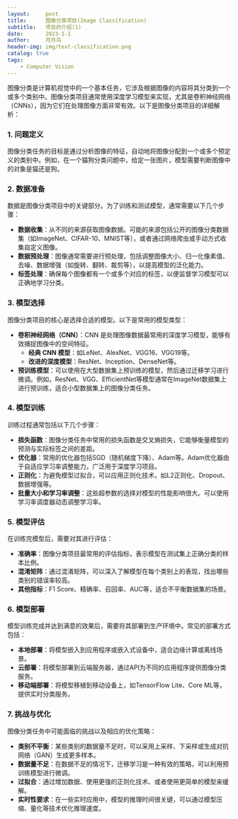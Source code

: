 ```yaml
---
layout:     post
title:      图像分类项目(Image Classification)
subtitle:   项目的介绍(1)
date:       2023-1-1
author:     月月鸟
header-img: img/text-classification.png
catalog: true
tags:
    - Computer Vision
---
```


图像分类是计算机视觉中的一个基本任务，它涉及根据图像的内容将其分类到一个或多个类别中。图像分类项目通常使用深度学习模型来实现，尤其是卷积神经网络（CNNs），因为它们在处理图像方面非常有效。以下是图像分类项目的详细解析：

### 1. **问题定义**
图像分类任务的目标是通过分析图像的特征，自动地将图像分配到一个或多个预定义的类别中。例如，在一个猫狗分类问题中，给定一张图片，模型需要判断图像中的对象是猫还是狗。

### 2. **数据准备**
数据是图像分类项目中的关键部分。为了训练和测试模型，通常需要以下几个步骤：
   - **数据收集**：从不同的来源获取图像数据。可能的来源包括公开的图像分类数据集（如ImageNet、CIFAR-10、MNIST等），或者通过网络爬虫或手动方式收集自定义图像。
   - **数据预处理**：图像通常需要进行预处理，包括调整图像大小、归一化像素值、去噪、数据增强（如旋转、翻转、裁剪等），以提高模型的泛化能力。
   - **标签处理**：确保每个图像都有一个或多个对应的标签，以便监督学习模型可以正确地学习分类。

### 3. **模型选择**
图像分类项目的核心是选择合适的模型。以下是常用的模型类型：
   - **卷积神经网络（CNN）**：CNN 是处理图像数据最常用的深度学习模型，能够有效捕捉图像中的空间特征。
     - **经典 CNN 模型**：如LeNet、AlexNet、VGG16、VGG19等。
     - **改进的深度模型**：ResNet、Inception、DenseNet等。
   - **预训练模型**：可以使用在大型数据集上预训练的模型，然后通过迁移学习进行微调。例如，ResNet、VGG、EfficientNet等模型通常在ImageNet数据集上进行预训练，适合小型数据集上的图像分类任务。

### 4. **模型训练**
训练过程通常包括以下几个步骤：
   - **损失函数**：图像分类任务中常用的损失函数是交叉熵损失，它能够衡量模型的预测与实际标签之间的差距。
   - **优化器**：常用的优化器包括SGD（随机梯度下降）、Adam等。Adam优化器由于自适应学习率调整能力，广泛用于深度学习项目。
   - **正则化**：为避免模型过拟合，可以应用正则化技术，如L2正则化、Dropout、数据增强等。
   - **批量大小和学习率调整**：这些超参数的选择对模型的性能影响很大。可以使用学习率调度器动态调整学习率。

### 5. **模型评估**
在训练完模型后，需要对其进行评估：
   - **准确率**：图像分类项目最常用的评估指标，表示模型在测试集上正确分类的样本比例。
   - **混淆矩阵**：通过混淆矩阵，可以深入了解模型在每个类别上的表现，找出哪些类别的错误率较高。
   - **其他指标**：F1 Score、精确率、召回率、AUC等，适合不平衡数据集的场景。

### 6. **模型部署**
模型训练完成并达到满意的效果后，需要将其部署到生产环境中。常见的部署方式包括：
   - **本地部署**：将模型嵌入到应用程序或嵌入式设备中，适合边缘计算或离线场景。
   - **云部署**：将模型部署到云端服务器，通过API为不同的应用程序提供图像分类服务。
   - **移动端部署**：将模型移植到移动设备上，如TensorFlow Lite、Core ML等，提供实时分类服务。

### 7. **挑战与优化**
图像分类任务中可能面临的挑战以及相应的优化策略：
   - **类别不平衡**：某些类别的数据量不足时，可以采用上采样、下采样或生成对抗网络（GAN）生成更多样本。
   - **数据量不足**：在数据不足的情况下，迁移学习是一种有效的策略，可以利用预训练模型进行微调。
   - **过拟合**：通过增加数据、使用更强的正则化技术、或者使用更简单的模型来缓解。
   - **实时性要求**：在一些实时应用中，模型的推理时间很关键，可以通过模型压缩、量化等技术优化推理速度。



